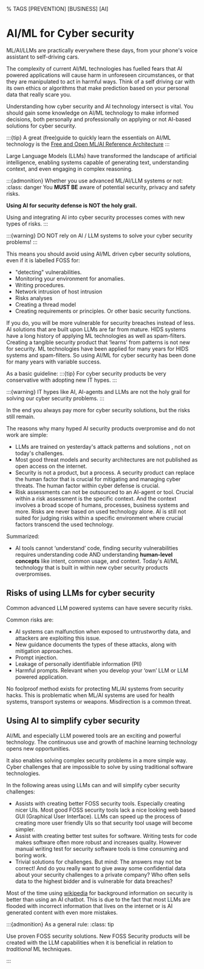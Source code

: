 % TAGS [PREVENTION] [BUSINESS] [AI]

# AI/ML for Cyber security

ML/AI/LLMs are practically everywhere these days, from your phone's voice assistant to self-driving cars.

The complexity of current AI/ML technologies has fuelled fears that AI powered applications will cause harm in unforeseen circumstances, or that they are manipulated to act in harmful ways. Think of a self driving car with its own ethics or algorithms that make prediction based on your personal data that really scare you. 


Understanding how cyber security and AI technology intersect is vital. You should gain some knowledge on AI/ML technology to make informed decisions, both personally and professionally on applying or not AI-based solutions for cyber security.

:::{tip}
A great (free)guide to quickly learn the essentials on AI/ML technology is the
[Free and Open ML/AI Reference Architecture](https://nocomplexity.com/documents/fossml/abstract.html)
::: 


Large Language Models (LLMs) have transformed the landscape of artificial intelligence, enabling systems capable of generating text, understanding context, and even engaging in complex reasoning. 



:::{admonition} Whether you use advanced ML/AI/LLM systems or not: 
:class: danger
You **MUST BE** aware of potential security, privacy and safety risks. 

**Using AI for security defense is NOT the holy grail.** 

Using and integrating AI into cyber security processes comes with new types of risks.
:::



:::{warning}
DO NOT rely on Al / LLM systems to solve your cyber security problems!
:::

This means you should avoid using AI/ML driven cyber security solutions, even if it is labelled FOSS for:
- "detecting" vulnerabilities.
- Monitoring your environment for anomalies.
- Writing procedures.
- Network intrusion of host intrusion
- Risks analyses
- Creating a thread model
- Creating requirements or principles.
Or other basic security functions. 

If you do, you will be more vulnerable for security breaches instead of less. 
AI solutions that are built upon LLMs are far from mature. HIDS systems have a long history of applying ML technologies as well as spam-filters. Creating a tangible security product that ‘learns’  from patterns is not new for security. ML technologies have been applied for many years for HIDS systems and spam-filters. So using AI/ML for cyber security has been done for many years with variable success. 

As a basic guideline:
:::{tip}
For cyber security products be very conservative with adopting new IT hypes. 
:::

:::{warning}
IT hypes like AI, AI-agents and LLMs are not the holy grail for solving our cyber security problems. 
:::

In the end you always pay more for cyber security solutions, but the risks still remain.

The reasons why many hyped AI security products overpromise and do not work are simple:
- LLMs are trained on yesterday's attack patterns and solutions , not on today's challenges.
- Most good threat models and security architectures are not published as open access on the internet.
- Security is not a product, but a process. A security product can replace the human factor that is crucial for mitigating and managing cyber threats. The human factor within cyber defense is crucial.
- Risk assessments can not be outsourced to an AI-agent or tool. Crucial within a risk assessment is the specific context. And the context involves a broad scope of humans, processes, business systems and more. Risks are never based on used technology alone. AI is still not suited for judging risks within a specific environment where crucial factors transcend the used technology.

Summarized:
* AI tools cannot ‘understand’ code, finding security vulnerabilities requires understanding code AND understanding **human-level concepts** like intent, common usage, and context. Today's AI/ML technology that is built in within new cyber security products overpromises.

## Risks of using LLMs for cyber security

Common advanced LLM powered systems can have severe security risks.

Common risks are:
- AI systems can malfunction when exposed to untrustworthy data, and attackers are exploiting this issue.
- New guidance documents the types of these attacks, along with mitigation approaches.
- Prompt injection.
- Leakage of personally identifiable information (PII)
- Harmful prompts. Relevant when you develop your ‘own’ LLM or LLM powered application. 

No foolproof method exists for protecting ML/AI systems from security hacks. This is problematic when ML/AI systems are used for health systems, transport systems or weapons. Misdirection is a common threat.

## Using AI to simplify cyber security

AI/ML and especially LLM powered tools are an exciting and powerful technology. The continuous use and growth of machine learning technology opens new opportunities.

It also enables solving complex security problems in a more simple way. Cyber challenges that are impossible to solve by using traditional software technologies. 

In the following areas using LLMs can and will simplify cyber security challenges: 
- Assists with creating better FOSS security tools. Especially creating nicer UIs. Most good FOSS security tools lack a nice looking web based GUI (Graphical User Interface). LLMs can speed up the process of creating more user friendly UIs so that security tool usage will become simpler.
- Assist with creating better test suites for software. Writing tests for code makes software often more robust and increases quality. However manual writing test for security software tools is time consuming and boring work.
- Trivial solutions for challenges. But mind: The answers may not be correct! And do you really want to give away some confidential data about your security challenges to a private company? Who often sells data to the highest bidder and is vulnerable for data breaches?

Most of the time using [wikipedia](https://en.wikipedia.org/wiki/Main_Page) for background information on security is better than using an AI chatbot. This is due to the fact that most LLMs are flooded with incorrect information that lives on the internet or is AI generated content with even more mistakes.


:::{admonition} As a general rule:
:class: tip

Use proven FOSS security solutions. New FOSS Security products will be created with the LLM capabilities when it is beneficial in relation to *traditional* ML techniques.

:::


